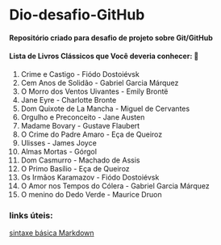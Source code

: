 # Dio-desafio-GitHub
#### Repositório criado para desafio de projeto sobre Git/GitHub

#### Lista de Livros Clássicos que Você deveria conhecer: :book: 

1. Crime e Castigo - Fiódo Dostoiévsk
2. Cem Anos de Solidão - Gabriel Garcia Márquez
3. O Morro dos Ventos Uivantes - Emily Brontë
4. Jane Eyre - Charlotte Bronte
5. Dom Quixote de La Mancha - Miguel de Cervantes
6. Orgulho e Preconceito - Jane Austen
7. Madame Bovary - Gustave Flaubert
8. O Crime do Padre Amaro - Eça de Queiroz
9. Ulisses - James Joyce
10. Almas Mortas - Górgol
11. Dom Casmurro - Machado de Assis
12. O Primo Basílio - Eça de Queiroz
13. Os Irmãos Karamazov - Fiódo Dostoiévsk
14. O Amor nos Tempos do Cólera - Gabriel Garcia Márquez
15. O menino do Dedo Verde - Maurice Druon



### links úteis: 
[sintaxe básica Markdown](https://www.markdownguide.org/basic-syntax/)
